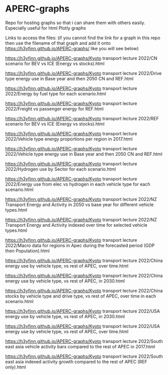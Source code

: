 # APERC-graphs
Repo for hosting graphs so that i can share them with others easily. Especially useful for html Plotly graphs

Links to access the files: (if you cannot find the link for a graph in this repo then use the filename of that graph and add it onto https://h3yfinn.github.io/APERC-graphs/ like you will see below)

https://h3yfinn.github.io/APERC-graphs/Kyoto transport lecture 2022/CN scenario for BEV vs ICE (Energy vs stocks).html

https://h3yfinn.github.io/APERC-graphs/Kyoto transport lecture 2022/Drive type energy use in Base year and then 2050 CN and REF.html

https://h3yfinn.github.io/APERC-graphs/Kyoto transport lecture 2022/Energy by fuel type for each scenario.html

https://h3yfinn.github.io/APERC-graphs/Kyoto transport lecture 2022/Freight vs passenger energy for REF.html

https://h3yfinn.github.io/APERC-graphs/Kyoto transport lecture 2022/REF scenario for BEV vs ICE (Energy vs stocks).html

https://h3yfinn.github.io/APERC-graphs/Kyoto transport lecture 2022/Vehicle type energy proportions per region in 2017.html

https://h3yfinn.github.io/APERC-graphs/Kyoto transport lecture 2022/Vehicle type energy use in Base year and then 2050 CN and REF.html

https://h3yfinn.github.io/APERC-graphs/Kyoto transport lecture 2022/Hydrogen use by Sector for each scenario.html

https://h3yfinn.github.io/APERC-graphs/Kyoto transport lecture 2022/Energy use from elec vs hydrogen in each vehicle type for each scenario.html

https://h3yfinn.github.io/APERC-graphs/Kyoto transport lecture 2022/NZ Transport Energy and Activity in 2050 vs base year for different vehicle types.html

https://h3yfinn.github.io/APERC-graphs/Kyoto transport lecture 2022/NZ Transport Energy and Activity indexed over time for selected vehicle types.html

https://h3yfinn.github.io/APERC-graphs/Kyoto transport lecture 2022/Macro data for regions in Apec during the forecasted period (GDP then Population).html

https://h3yfinn.github.io/APERC-graphs/Kyoto transport lecture 2022/China energy use by vehicle type, vs rest of APEC, over time.html

https://h3yfinn.github.io/APERC-graphs/Kyoto transport lecture 2022/China energy use by vehicle type, vs rest of APEC, in 2030.html

https://h3yfinn.github.io/APERC-graphs/Kyoto transport lecture 2022/China stocks by vehicle type and drive type, vs rest of APEC, over time in each scenario.html

https://h3yfinn.github.io/APERC-graphs/Kyoto transport lecture 2022/USA energy use by vehicle type, vs rest of APEC, in 2030.html

https://h3yfinn.github.io/APERC-graphs/Kyoto transport lecture 2022/USA energy use by vehicle type, vs rest of APEC, over time.html

https://h3yfinn.github.io/APERC-graphs/Kyoto transport lecture 2022/South east asia vehicle activity bars compared to the rest of APEC in 2017.html

https://h3yfinn.github.io/APERC-graphs/Kyoto transport lecture 2022/South east asia indexed activity growth compared to the rest of APEC (REF only).html
